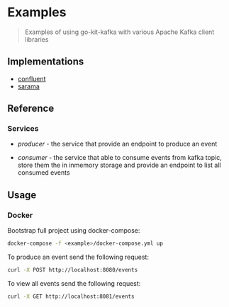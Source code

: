 # Examples

> Examples of using go-kit-kafka with various Apache Kafka client libraries

## Implementations

- [confluent](confluent)
- [sarama](sarama)

## Reference

### Services

- _producer_ - the service that provide an endpoint to produce an event

- _consumer_ - the service that able to consume events from kafka topic, store them the in inmemory storage and provide
  an endpoint to list all consumed events

## Usage

### Docker

Bootstrap full project using docker-compose:

```bash
docker-compose -f <example>/docker-compose.yml up
```

To produce an event send the following request:

```bash
curl -X POST http://localhost:8080/events

```

To view all events send the following request:

```bash
curl -X GET http://localhost:8081/events

```